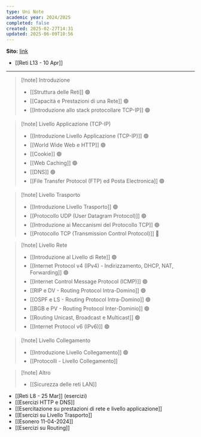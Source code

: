 ```yaml
---
type: Uni Note
academic year: 2024/2025
completed: false
created: 2025-02-27T14:31
updated: 2025-06-09T10:56
---
```

**Sito:** [link](https://classroom.google.com/c/MjEzMzIzMjE4MDBa)

- [[Reti L13 - 10 Apr]]

---

>[!note] Introduzione
>- [[Struttura delle Reti]] 🟢
>- [[Capacità e Prestazioni di una Rete]] 🟢
>- [[Introduzione allo stack protocollare TCP-IP]] 🟢

>[!note] Livello Applicazione (TCP-IP)
>- [[Introduzione Livello Applicazione (TCP-IP)]] 🟢
>- [[World Wide Web e HTTP]] 🟢
>- [[Cookie]] 🟢
>- [[Web Caching]] 🟢
>- [[DNS]] 🟢
>- [[File Transfer Protocol (FTP) ed Posta Electronica]] 🟢

>[!note] Livello Trasporto
>
>- [[Introduzione Livello Trasporto]] 🟢
>- [[Protocollo UDP (User Datagram Protocol)]] 🟢
>- [[Introduzione ai Meccanismi del Protocollo TCP]] 🟢
>- [[Protocollo TCP (Transmission Control Protocol)]] 🔴

>[!note] Livello Rete
>
>- [[Introduzione al Livello di Rete]] 🟢
>- [[Internet Protocol v4 (IPv4) - Indirizzamento, DHCP, NAT, Forwarding]] 🟢
>- [[Internet Control Message Protocol (ICMP)]] 🟢
>- [[RIP e DV - Routing Protocol Intra-Domino]] 🟢
>- [[OSPF e LS - Routing Protocol Intra-Domino]] 🟢
>- [[BGB e PV - Routing Protocol Inter-Dominio]] 🟢
>- [[Routing Unicast, Broadcast e Multicast]] 🟢
>- [[Internet Protocol v6 (IPv6)]] 🟢

>[!note] Livello Collegamento
>
>- [[Introduzione Livello Collegamento]] 🟢
>- [[Protocolli - Livello Collegamento]]

>[!note] Altro
>
>- [[Sicurezza delle reti LAN]]

- [[Reti L8 - 25 Mar]] (esercizi)
- [[Esercizi HTTP e DNS]]
- [[Esercitazione su prestazioni di rete e livello applicazione]]
- [[Esercizi su Livello Trasporto]]
- [[Esonero 11-04-2024]]
- [[Esercizi su Routing]]